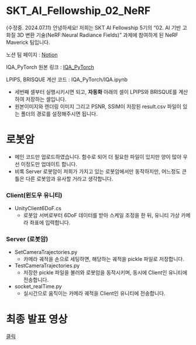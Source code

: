 # SKT_AI_Fellowship_02_NeRF
(수정중. 2024.07.11) 
안녕하세요! 저희는 SKT AI Fellowship 5기의 “02. AI 기반 고화질 3D 변환 기술(NeRF:Neural Radiance Fields)” 과제에 참여하게 된 NeRF Maverick 팀입니다.   
   
노션 팀 페이지 : [Notion](https://www.notion.so/df7bab012c9d41aabead43d3adc8aeb5?v=3efdecb091204417b03e56297ff8c612)

IQA_PyTorch 원본 링크 : [IQA_PyTorch ](https://github.com/chaofengc/IQA-PyTorch#zap-quick-start)

LPIPS, BRISQUE 계산 코드 : IQA_PyTorch/IQA.ipynb  
- 세번째 셀부터 실행시키시면 되고, **자동화** 아래의 셀이 LPIPS와 BRISQUE를 계산하여 저장하는 셀입니다.
- 원본이미지와 렌더링 이미지 그리고 PSNR, SSIM이 저장된 result.csv 파일이 있는 폴더의 경로를 설정해주시면 됩니다. 

# 로봇암
- 메인 코드만 업로드하였습니다. 함수로 되어 더 필요한 파일이 있지만 양이 많아 우선 이정도만 업데이트 합니다.
- 비록 Server 로봇암이 저희가 가지고 있는 로봇암에서만 동작하지만, 어느정도 큰 틀은 다른 로봇암과 유사할 거라고 생각합니다.  
### Client(윈도우 유니티)
- UnityClient6DoF.cs
  - 로봇암 서버로부터 6DoF 데이터를 받아 스케일 조정을 한 뒤, 유니티 가상 카메라 좌표에 입력합니다.
### Server (로봇암)
- SetCameraTrajectories.py
  - 카메라 궤적을 손으로 세팅하면, 해당하는 궤적을 pickle 파일로 저장합니다.
- TestCameraTrajectories.py
  - 저장한 pickle 파일을 불러와 로봇암을 동작시키며, 동시에 Client인 유니티에 전송합니다.
- socket_realTime.py
  - 실시간으로 움직이는 카메라 궤적을 Client인 유니티에 전송합니다.

# 최종 발표 영상
[클릭](https://youtu.be/oemOx9q-se4?si=15E88MbxjzXxh67b)
